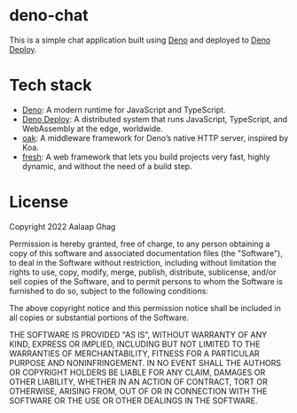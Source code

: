 # deno-chat

This is a simple chat application built using [Deno](http://deno.land/) and deployed to [Deno Deploy](https://deno.com/deploy).

# Tech stack

- [Deno](http://deno.land/): A modern runtime for JavaScript and TypeScript.
- [Deno Deploy](https://deno.com/deploy): A distributed system that runs JavaScript, TypeScript, and WebAssembly at the edge, worldwide.
- [oak](https://oakserver.github.io/oak/): A middleware framework for Deno’s native HTTP server, inspired by Koa.
- [fresh](https://fresh.deno.dev/): A web framework that lets you build projects very fast, highly dynamic, and without the need of a build step.

# License

Copyright 2022 Aalaap Ghag

Permission is hereby granted, free of charge, to any person obtaining a copy of this software and associated documentation files (the "Software"), to deal in the Software without restriction, including without limitation the rights to use, copy, modify, merge, publish, distribute, sublicense, and/or sell copies of the Software, and to permit persons to whom the Software is furnished to do so, subject to the following conditions:

The above copyright notice and this permission notice shall be included in all copies or substantial portions of the Software.

THE SOFTWARE IS PROVIDED "AS IS", WITHOUT WARRANTY OF ANY KIND, EXPRESS OR IMPLIED, INCLUDING BUT NOT LIMITED TO THE WARRANTIES OF MERCHANTABILITY, FITNESS FOR A PARTICULAR PURPOSE AND NONINFRINGEMENT. IN NO EVENT SHALL THE AUTHORS OR COPYRIGHT HOLDERS BE LIABLE FOR ANY CLAIM, DAMAGES OR OTHER LIABILITY, WHETHER IN AN ACTION OF CONTRACT, TORT OR OTHERWISE, ARISING FROM, OUT OF OR IN CONNECTION WITH THE SOFTWARE OR THE USE OR OTHER DEALINGS IN THE SOFTWARE.